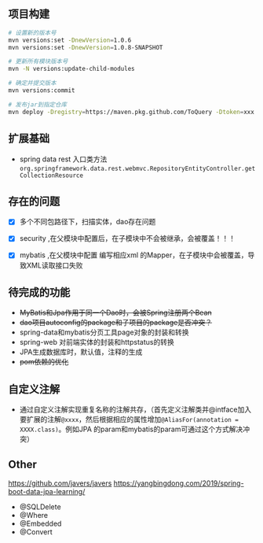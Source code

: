 
## 项目构建


```zsh
# 设置新的版本号
mvn versions:set -DnewVersion=1.0.6
mvn versions:set -DnewVersion=1.0.8-SNAPSHOT

# 更新所有模块版本号
mvn -N versions:update-child-modules

# 确定并提交版本
mvn versions:commit

# 发布jar到指定仓库
mvn deploy -Dregistry=https://maven.pkg.github.com/ToQuery -Dtoken=xxx -X -DskipTests
```


## 扩展基础 

- spring data rest 入口类方法`org.springframework.data.rest.webmvc.RepositoryEntityController.getCollectionResource`


## 存在的问题


- [x] 多个不同包路径下，扫描实体，dao存在问题
- [x] security ,在父模块中配置后，在子模块中不会被继承，会被覆盖！！！
- [x] mybatis ,在父模块中配置 编写相应xml 的Mapper，在子模块中会被覆盖，导致XML读取接口失败


## 待完成的功能

- ~~MyBatis和Jpa作用于同一个Dao时，会被Spring注册两个Bean~~
- ~~dao项目autoconfig的package和子项目的package是否冲突？~~
- spring-data和mybatis分页工具page对象的封装和转换
- spring-web 对前端实体的封装和httpstatus的转换
- JPA生成数据库时，默认值，注释的生成
- ~~pom依赖的优化~~

## 自定义注解

- 通过自定义注解实现重复名称的注解共存，（首先定义注解类并@intface加入要扩展的注解`@xxxx`，然后根据相应的属性增加`@AliasFor(annotation = XXXX.class)`。例如JPA 的param和mybatis的param可通过这个方式解决冲突）

## Other

https://github.com/javers/javers
https://yangbingdong.com/2019/spring-boot-data-jpa-learning/

- @SQLDelete
- @Where
- @Embedded
- @Convert


## 


